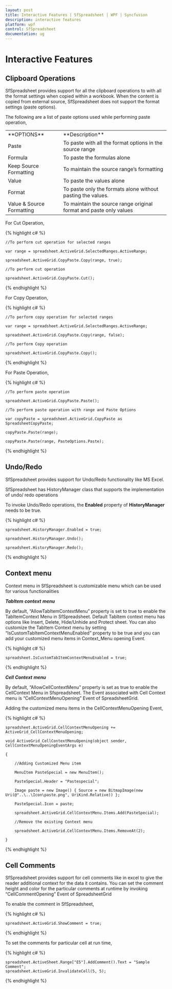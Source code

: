 ```yaml
---
layout: post
title: Interactive Features | SfSpreadsheet | WPF | Syncfusion
description: interactive features
platform: wpf
control: SfSpreadsheet
documentation: ug
---
```


# Interactive Features

## Clipboard Operations

SfSpreadsheet provides support for all the clipboard operations to with all the format settings when copied within a workbook. When the content is copied from external source, SfSpreadsheet does not support the format settings (paste options). 

The following are a list of paste options used while performing paste operation,

<table>
<tr>
<td>
**OPTIONS**</td><td>
**Description**</td></tr>
<tr>
<td>
Paste</td><td>
To paste with all the format options in the source range</td></tr>
<tr>
<td>
Formula</td><td>
To paste the formulas alone </td></tr>
<tr>
<td>
Keep Source Formatting</td><td>
To maintain the source range’s formatting</td></tr>
<tr>
<td>
Value</td><td>
To paste the values alone</td></tr>
<tr>
<td>
Format</td><td>
To paste only the formats alone without pasting the values.</td></tr>
<tr>
<td>
Value & Source Formatting</td><td>
To maintain the source range original format and paste only values</td></tr>
</table>

For Cut Operation,

{% highlight c# %}
			
    //To perform cut operation for selected ranges

    var range = spreadsheet.ActiveGrid.SelectedRanges.ActiveRange;

    spreadsheet.ActiveGrid.CopyPaste.Copy(range, true);

    //To perform cut operation

    spreadsheet.ActiveGrid.CopyPaste.Cut();

{% endhighlight %}

For Copy Operation,

{% highlight c# %}

    //To perform copy operation for selected ranges

    var range = spreadsheet.ActiveGrid.SelectedRanges.ActiveRange;

    spreadsheet.ActiveGrid.CopyPaste.Copy(range, false);

    //To perform Copy operation

    spreadsheet.ActiveGrid.CopyPaste.Copy();

{% endhighlight %}

For Paste Operation,

{% highlight c# %}

    //To perform paste operation

    spreadsheet.ActiveGrid.CopyPaste.Paste();

    //To perform paste operation with range and Paste Options

    var copyPaste = spreadsheet.ActiveGrid.CopyPaste as SpreadsheetCopyPaste;

    copyPaste.Paste(range);

    copyPaste.Paste(range, PasteOptions.Paste);

{% endhighlight %}

## Undo/Redo

SfSpreadsheet provides support for Undo/Redo functionality like MS Excel. 

SfSpreadsheet has HistoryManager class that supports the implementation of undo/ redo operations

To invoke Undo/Redo operations, the **Enabled** property of **HistoryManager** needs to be true.  

{% highlight c# %}

    spreadsheet.HistoryManager.Enabled = true;

    spreadsheet.HistoryManager.Undo();

    spreadsheet.HistoryManager.Redo();

{% endhighlight %}

## Context menu

Context menu in SfSpreadsheet is customizable menu which can be used for various functionalities

_**TabItem**_ _**context**_ _**menu**_

By default, “AllowTabItemContextMenu” property is set to true to enable the TabItemContext Menu in SfSpreadsheet. Default TabItem context menu has options like Insert, Delete, Hide/Unhide and Protect sheet. You can also customize the TabItem Context menu by setting “IsCustomTabItemContextMenuEnabled” property to be true and you can add your customized menu items in Context_Menu opening Event.

{% highlight c# %}

    spreadsheet.IsCustomTabItemContextMenuEnabled = true;

{% endhighlight %}

_**Cell**_ _**Context**_ _**menu**_

By default, “AllowCellContextMenu” property is set as true to enable the CellContext Menu in Sfspreadsheet. The Event associated with Cell Context menu is “CellContextMenuOpening” Event of SpreadsheetGrid.

Adding the customized menu items in the CellContextMenuOpening Event,

{% highlight c# %}

    spreadsheet.ActiveGrid.CellContextMenuOpening += ActiveGrid_CellContextMenuOpening;

    void ActiveGrid_CellContextMenuOpening(object sender, CellContextMenuOpeningEventArgs e)

    {

        //Adding Customized Menu item

        MenuItem PasteSpecial = new MenuItem();

        PasteSpecial.Header = "Pastespecial";

        Image paste = new Image() { Source = new BitmapImage(new Uri(@"..\..\Icon\paste.png", UriKind.Relative)) };

        PasteSpecial.Icon = paste;

        spreadsheet.ActiveGrid.CellContextMenu.Items.Add(PasteSpecial);

        //Remove the existing Context menu

        spreadsheet.ActiveGrid.CellContextMenu.Items.RemoveAt(2);

    }



{% endhighlight %}

## Cell Comments

SfSpreadsheet provides support for cell comments like in excel to give the reader additional context for the data it contains. You can set the comment height and color for the particular comments at runtime by invoking “CellCommentOpening” Event of SpreadsheetGrid

To enable the comment in SfSpreadsheet,

{% highlight c# %}

    spreadsheet.ActiveGrid.ShowComment = true;

{% endhighlight %}

To set the comments for particular cell at run time,

{% highlight c# %}

    spreadsheet.ActiveSheet.Range["E5"].AddComment().Text = "Sample Comment";
	spreadsheet.ActiveGrid.InvalidateCell(5, 5);
	
{% endhighlight %}
